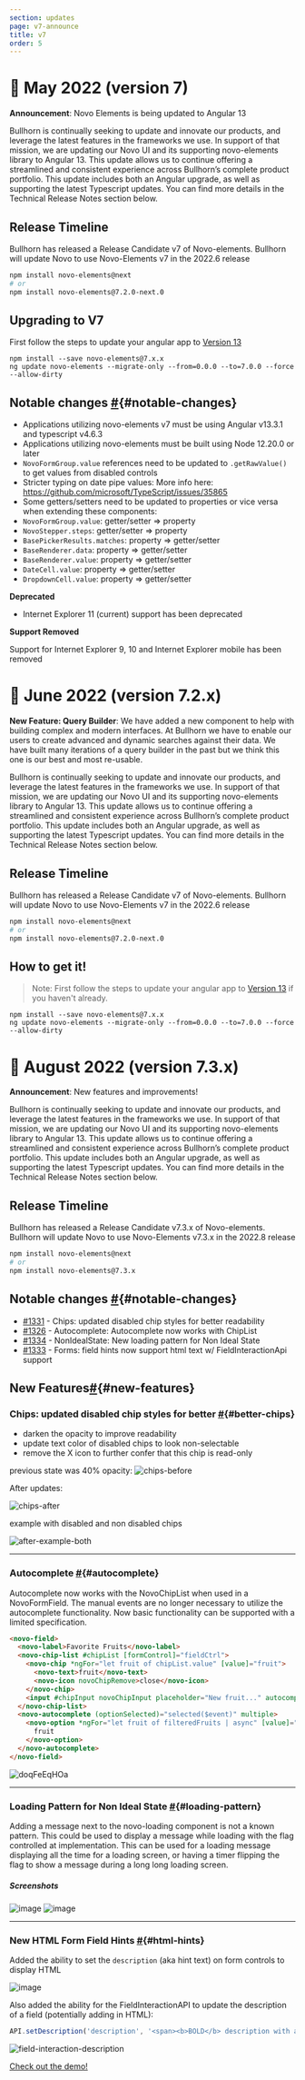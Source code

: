 ```yaml
---
section: updates
page: v7-announce
title: v7
order: 5
---
```


📢  May 2022 (version 7)
===========================

**Announcement**: Novo Elements is being updated to Angular 13

Bullhorn is continually seeking to update and innovate our products, and leverage the latest features in the frameworks we use. In support of that mission, we are updating our Novo UI and its supporting novo-elements library to Angular 13.  This update  allows us to continue offering a streamlined and consistent experience across Bullhorn’s complete product portfolio.  This update includes both an Angular upgrade, as well as supporting the latest Typescript updates.  You can find more details in the Technical Release Notes section below.

## Release Timeline

Bullhorn has released a Release Candidate v7 of Novo-elements. Bullhorn will update Novo to use Novo-Elements v7 in the 2022.6 release

```sh
npm install novo-elements@next
# or
npm install novo-elements@7.2.0-next.0
```

## Upgrading to V7

First follow the steps to update your angular app to [Version 13](https://update.angular.io/?v=10.0-13.0)

```
npm install --save novo-elements@7.x.x
ng update novo-elements --migrate-only --from=0.0.0 --to=7.0.0 --force --allow-dirty  
```



Notable changes [#](https://bullhorn.github.io/novo-elements/docs/#/updates/v7-announce#notable-changes){#notable-changes}
--------------------------------------------------------------------

-  Applications utilizing novo-elements v7 must be using Angular v13.3.1 and typescript v4.6.3
-  Applications utilizing novo-elements must be built using Node 12.20.0 or later 
-  `NovoFormGroup.value` references need to be updated to `.getRawValue()` to get values from disabled controls
-  Stricter typing on date pipe values: More info here: https://github.com/microsoft/TypeScript/issues/35865
-  Some getters/setters need to be updated to properties or vice versa when extending these components:
  -  `NovoFormGroup.value`: getter/setter => property
  -  `NovoStepper.steps`: getter/setter => property
  -  `BasePickerResults.matches`: property => getter/setter
  -  `BaseRenderer.data`: property => getter/setter
  -  `BaseRenderer.value`: property => getter/setter
  -  `DateCell.value`: property => getter/setter
  -  `DropdownCell.value`: property => getter/setter

**Deprecated**

- Internet Explorer 11 (current) support has been deprecated

**Support Removed**

Support for Internet Explorer 9, 10 and Internet Explorer mobile has been removed


📢  June 2022 (version 7.2.x)
===========================

**New Feature: Query Builder**: We have added a new component to help with building complex and modern interfaces.  At Bullhorn we have to enable our users to create advanced and dynamic searches against their data.  We have built many iterations of a query builder in the past but we think this one is our best and most re-usable.

Bullhorn is continually seeking to update and innovate our products, and leverage the latest features in the frameworks we use. In support of that mission, we are updating our Novo UI and its supporting novo-elements library to Angular 13.  This update  allows us to continue offering a streamlined and consistent experience across Bullhorn’s complete product portfolio.  This update includes both an Angular upgrade, as well as supporting the latest Typescript updates.  You can find more details in the Technical Release Notes section below.

## Release Timeline

Bullhorn has released a Release Candidate v7 of Novo-elements. Bullhorn will update Novo to use Novo-Elements v7 in the 2022.6 release

```sh
npm install novo-elements@next
# or
npm install novo-elements@7.2.0-next.0
```

## How to get it!


> Note: First follow the steps to update your angular app to [Version 13](https://update.angular.io/?v=10.0-13.0) if you haven't already.

```
npm install --save novo-elements@7.x.x
ng update novo-elements --migrate-only --from=0.0.0 --to=7.0.0 --force --allow-dirty  
```


📢  August 2022 (version 7.3.x)
===========================

**Announcement**: New features and improvements!

Bullhorn is continually seeking to update and innovate our products, and leverage the latest features in the frameworks we use. In support of that mission, we are updating our Novo UI and its supporting novo-elements library to Angular 13.  This update  allows us to continue offering a streamlined and consistent experience across Bullhorn’s complete product portfolio.  This update includes both an Angular upgrade, as well as supporting the latest Typescript updates.  You can find more details in the Technical Release Notes section below.

## Release Timeline

Bullhorn has released a Release Candidate v7.3.x of Novo-elements. Bullhorn will update Novo to use Novo-Elements v7.3.x in the 2022.8 release

```sh
npm install novo-elements@next
# or
npm install novo-elements@7.3.x
```

Notable changes [#](https://bullhorn.github.io/novo-elements/docs/#/updates/v7dot3#notable-changes){#notable-changes}
--------------------------------------------------------------------

- [#1331](https://github.com/bullhorn/novo-elements/pull/1331) - Chips: updated disabled chip styles for better readability
- [#1326](https://github.com/bullhorn/novo-elements/pull/1326) - Autocomplete: Autocomplete now works with ChipList
- [#1334](https://github.com/bullhorn/novo-elements/pull/1334) - NonIdealState: New loading pattern for Non Ideal State
- [#1333](https://github.com/bullhorn/novo-elements/pull/1333) - Forms: field hints now support html text w/ FieldInteractionApi support


New Features[#](https://bullhorn.github.io/novo-elements/docs/#/updates/v7dot3#new-features){#new-features}
--------------------------------------------------------------------

### Chips: updated disabled chip styles for better [#](https://bullhorn.github.io/novo-elements/docs/#/updates/v7dot3#better-chips){#better-chips}

- darken the opacity to improve readability
- update text color of disabled chips to look non-selectable
- remove the X icon to further confer that this chip is read-only

previous state was 40% opacity:
![chips-before](https://user-images.githubusercontent.com/21197268/180056798-84c36888-96bb-4d72-99fd-ebd80a157f1a.png)

After updates:

![chips-after](https://user-images.githubusercontent.com/21197268/180057064-f549895c-82f2-4092-bf05-00172f0dcb09.png)

example with disabled and non disabled chips

![after-example-both](https://user-images.githubusercontent.com/21197268/180057201-ab8717aa-17be-49c3-a18d-97bf1a8889dd.png)

* * * * *

### Autocomplete [#](https://bullhorn.github.io/novo-elements/docs/#/updates/v7dot3#autocomplete){#autocomplete}

Autocomplete now works with the NovoChipList when used in a NovoFormField.  The manual events are no longer necessary to utilize the autocomplete functionality.  Now basic functionality can be supported with a limited specification.

```html
<novo-field>
  <novo-label>Favorite Fruits</novo-label>
  <novo-chip-list #chipList [formControl]="fieldCtrl">
    <novo-chip *ngFor="let fruit of chipList.value" [value]="fruit">
      <novo-text>fruit</novo-text>
      <novo-icon novoChipRemove>close</novo-icon>
    </novo-chip>
    <input #chipInput novoChipInput placeholder="New fruit..." autocomplete="off" [formControl]="searchCtrl" />
  </novo-chip-list>
  <novo-autocomplete (optionSelected)="selected($event)" multiple>
    <novo-option *ngFor="let fruit of filteredFruits | async" [value]="fruit">
      fruit
    </novo-option>
  </novo-autocomplete>
</novo-field>
```

![doqFeEqHOa](https://user-images.githubusercontent.com/1056055/175618421-05e8898a-caaf-488d-b384-acdc922b6647.gif)

* * * * *

### Loading Pattern for Non Ideal State [#](https://bullhorn.github.io/novo-elements/docs/#/updates/v7dot3#loading-pattern){#loading-pattern}

Adding a message next to the novo-loading component is not a known pattern. This could be used to display a message while loading with the flag controlled at implementation. This can be used for a loading message displaying all the time for a loading screen, or having a timer flipping the flag to show a message during a long long loading screen.

##### **Screenshots**

![image](https://user-images.githubusercontent.com/73492464/181272237-66468bd6-7b3c-443a-b5df-ae87a8cdae54.png)
![image](https://user-images.githubusercontent.com/73492464/181272305-689554f1-2cb5-434d-af7c-8fbe10724728.png)

* * * * *

### New HTML Form Field Hints [#](https://bullhorn.github.io/novo-elements/docs/#/updates/v7dot3#html-hints){#html-hints}

Added the ability to set the `description` (aka hint text) on form controls to display HTML

![image](https://user-images.githubusercontent.com/1056055/181560747-1d77a522-bc0c-40c2-b117-330ec901aa29.png)

Also added the ability for the FieldInteractionAPI to update the description of a field (potentially adding in HTML):

```typescript
API.setDescription('description', '<span><b>BOLD</b> description with a <a target="_blank" href="https://www.google.com">Google</a> Link</span>');
```

![field-interaction-description](https://user-images.githubusercontent.com/5430919/181575015-bb30bcb2-c8a1-4ae0-b99c-1250d5784fd6.gif)


[Check out the demo!](https://bullhorn.github.io/novo-elements/docs/#/updates/v7dot3#html-hints)

